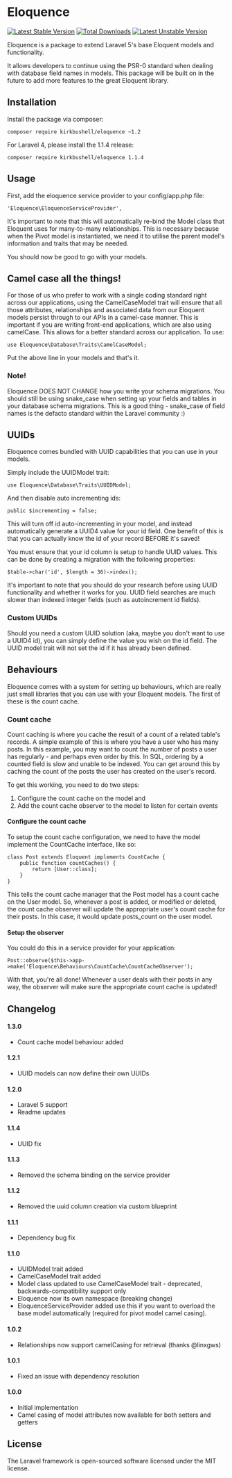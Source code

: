 # Eloquence

[![Latest Stable Version](https://poser.pugx.org/kirkbushell/eloquence/v/stable.svg)](https://packagist.org/packages/kirkbushell/eloquence) [![Total Downloads](https://poser.pugx.org/kirkbushell/eloquence/downloads.svg)](https://packagist.org/packages/kirkbushell/eloquence) [![Latest Unstable Version](https://poser.pugx.org/kirkbushell/eloquence/v/unstable.svg)](https://packagist.org/packages/kirkbushell/eloquence)

Eloquence is a package to extend Laravel 5's base Eloquent models and functionality.

It allows developers to continue using the PSR-0 standard when dealing with database field names in models. 
This package will be built on in the future to add more features to the great Eloquent library.

## Installation

Install the package via composer:

    composer require kirkbushell/eloquence ~1.2

For Laravel 4, please install the 1.1.4 release:

    composer require kirkbushell/eloquence 1.1.4

## Usage

First, add the eloquence service provider to your config/app.php file:

    'Eloquence\EloquenceServiceProvider',

It's important to note that this will automatically re-bind the Model class
that Eloquent uses for many-to-many relationships. This is necessary because
when the Pivot model is instantiated, we need it to utilise the parent model's
information and traits that may be needed.

You should now be good to go with your models.

## Camel case all the things!

For those of us who prefer to work with a single coding standard right across our applications, 
using the CamelCaseModel trait will ensure that all those attributes, relationships and associated 
data from our Eloquent models persist through to our APIs in a camel-case manner. This is important 
if you are writing front-end applications, which are also using camelCase. This allows for a 
better standard across our application. To use:

    use Eloquence\Database\Traits\CamelCaseModel;

Put the above line in your models and that's it.

### Note!

Eloquence DOES NOT CHANGE how you write your schema migrations. You should still be using snake_case 
when setting up your fields and tables in your database schema migrations. This is a good thing - 
snake_case of field names is the defacto standard within the Laravel community :)


## UUIDs

Eloquence comes bundled with UUID capabilities that you can use in your models.

Simply include the UUIDModel trait:

    use Eloquence\Database\Traits\UUIDModel;

And then disable auto incrementing ids:

    public $incrementing = false;

This will turn off id auto-incrementing in your model, and instead automatically generate a UUID4 value for your id field. One 
benefit of this is that you can actually know the id of your record BEFORE it's saved!

You must ensure that your id column is setup to handle UUID values. This can be done by creating a migration with the following 
properties:

    $table->char('id', $length = 36)->index();

It's important to note that you should do your research before using UUID functionality and whether it works for you. UUID 
field searches are much slower than indexed integer fields (such as autoincrement id fields).


### Custom UUIDs

Should you need a custom UUID solution (aka, maybe you don't want to use a UUID4 id), you can simply define the value you wish on 
the id field. The UUID model trait will not set the id if it has already been defined.

## Behaviours

Eloquence comes with a system for setting up behaviours, which are really just small libraries that you can use with your Eloquent models.
The first of these is the count cache.

### Count cache

Count caching is where you cache the result of a count of a related table's records. A simple example of this is where you have a user who
has many posts. In this example, you may want to count the number of posts a user has regularly - and perhaps even order by this. In SQL,
ordering by a counted field is slow and unable to be indexed. You can get around this by caching the count of the posts the user
has created on the user's record.

To get this working, you need to do two steps:

1. Configure the count cache on the model and
2. Add the count cache observer to the model to listen for certain events

#### Configure the count cache

To setup the count cache configuration, we need to have the model implement the CountCache interface, like so:

    class Post extends Eloquent implements CountCache {
        public function countCaches() {
            return [User::class];
        }
    }

This tells the count cache manager that the Post model has a count cache on the User model. So, whenever a post is added, or modified or
deleted, the count cache observer will update the appropriate user's count cache for their posts. In this case, it would update posts_count
on the user model.

#### Setup the observer

You could do this in a service provider for your application:

    Post::observe($this->app->make('Eloquence\Behaviours\CountCache\CountCacheObserver');

With that, you're all done! Whenever a user deals with their posts in any way, the observer will make sure the appropriate count cache is updated!


## Changelog

#### 1.3.0

* Count cache model behaviour added

#### 1.2.1

* UUID models can now define their own UUIDs 

#### 1.2.0

* Laravel 5 support
* Readme updates

#### 1.1.4

* UUID fix

#### 1.1.3

* Removed the schema binding on the service provider

#### 1.1.2

* Removed the uuid column creation via custom blueprint

#### 1.1.1

* Dependency bug fix

#### 1.1.0

* UUIDModel trait added
* CamelCaseModel trait added
* Model class updated to use CamelCaseModel trait - deprecated, backwards-compatibility support only
* Eloquence now its own namespace (breaking change)
* EloquenceServiceProvider added use this if you want to overload the base model automatically (required for pivot model camel casing).

#### 1.0.2

* Relationships now support camelCasing for retrieval (thanks @linxgws)

#### 1.0.1

* Fixed an issue with dependency resolution

#### 1.0.0

* Initial implementation
* Camel casing of model attributes now available for both setters and getters

## License

The Laravel framework is open-sourced software licensed under the MIT license.
